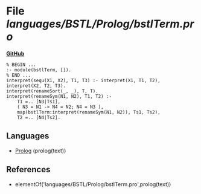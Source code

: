 # File _languages/BSTL/Prolog/bstlTerm.pro_
**[GitHub](https://github.com/softlang/yas/blob/master/languages/BSTL/Prolog/bstlTerm.pro)**
```
% BEGIN ...
:- module(bstlTerm, []).
% END ...
interpret(sequ(X1, X2), T1, T3) :- interpret(X1, T1, T2), interpret(X2, T2, T3).
interpret(renameSort(_, _), T, T).
interpret(renameSym(N1, N2), T1, T2) :-
    T1 =.. [N3|Ts1],
    ( N3 = N1 -> N4 = N2; N4 = N3 ),
    map(bstlTerm:interpret(renameSym(N1, N2)), Ts1, Ts2),
    T2 =.. [N4|Ts2].
```

## Languages
* [Prolog](../languages/Prolog.md) (prolog(text))

## References
* elementOf('languages/BSTL/Prolog/bstlTerm.pro',prolog(text))
